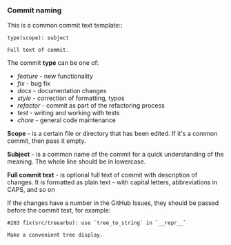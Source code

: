 ### Commit naming
This is a common commit text template::
```
type(scope): subject

Full text of commit.
```

The commit **type** can be one of:
- _feature_ - new functionality
- _fix_ - bug fix
- _docs_ - documentation changes
- _style_ - correction of formatting, typos
- _refactor_ - commit as part of the refactoring process
- _test_ - writing and working with tests
- _chore_ - general code maintenance

**Scope** - is a certain file or directory that has been edited. If it's a common commit, then pass it empty.

**Subject** - is a common name of the commit for a quick understanding of the meaning. The whole line should be in lowercase.

**Full commit text** - is optional full text of commit with description of changes. It is formatted as plain text - with capital letters, abbreviations in CAPS, and so on

If the changes have a number in the GitHub Issues, they should be passed before the commit text, for example:
```
#203 fix(src/treearbo): use `tree_to_string` in `__repr__`

Make a convenient tree display.
```
